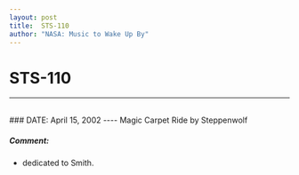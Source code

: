```yaml
---
layout: post
title:  STS-110
author: "NASA: Music to Wake Up By"
---
```


# STS-110
----
<br/>
### DATE: April 15, 2002
----
Magic Carpet Ride by Steppenwolf

##### Comment:
* dedicated to Smith.
